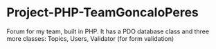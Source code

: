 # Project-PHP-TeamGoncaloPeres
Forum for my team, built in PHP. It has a PDO database class and three more classes: Topics, Users, Validator (for form validation)
